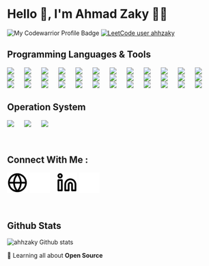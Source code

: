 # Hello 👋, I'm **Ahmad Zaky** 👨‍💻

![My Codewarrior Profile Badge](https://www.codewars.com/users/Ahmad%20Zaky/badges/micro)
[![LeetCode user ahhzaky](https://img.shields.io/badge/dynamic/json?style=for-the-badge&labelColor=black&color=%23ffa116&label=Solved&query=solvedOverTotal&url=https%3A%2F%2Fleetcode-badge.vercel.app%2Fapi%2Fusers%2Fahhzaky&logo=leetcode&logoColor=yellow)](https://leetcode.com/ahhzaky/)

## Programming Languages & Tools

<img align='left' src="https://cdn.jsdelivr.net/gh/devicons/devicon/icons/c/c-original.svg" width='30px' style='padding-right: 10px;'/>
<img align='left' src="https://cdn.jsdelivr.net/gh/devicons/devicon/icons/php/php-original.svg" width='30px' style='padding-right: 10px;'/>
<img align='left' src="https://cdn.jsdelivr.net/gh/devicons/devicon/icons/python/python-original.svg" width='30px' style='padding-right: 10px;'/>
<img align='left' src="https://cdn.jsdelivr.net/gh/devicons/devicon/icons/javascript/javascript-original.svg" width='30px' style='padding-right: 10px;'/>
<img align='left' src="https://cdn.jsdelivr.net/gh/devicons/devicon/icons/typescript/typescript-original.svg" width='30px' style='padding-right: 10px;'/>
<img align='left' src="https://cdn.jsdelivr.net/gh/devicons/devicon/icons/go/go-original.svg" width='30px' style='padding-right: 10px;'/>
<img align='left' src="https://cdn.jsdelivr.net/gh/devicons/devicon/icons/java/java-original.svg" width='30px' style='padding-right: 10px;'/>
<img align='left' src="https://cdn.jsdelivr.net/gh/devicons/devicon/icons/nodejs/nodejs-original-wordmark.svg" width='30px' style='padding-right: 10px;'/>
<img align='left' src="https://cdn.jsdelivr.net/gh/devicons/devicon/icons/express/express-original-wordmark.svg" width='30px' style='padding-right: 10px;'/>
<img align='left' src="https://cdn.jsdelivr.net/gh/devicons/devicon/icons/react/react-original.svg" width='30px' style='padding-right: 10px;'/>
<img align='left' src="https://cdn.jsdelivr.net/gh/devicons/devicon/icons/adonisjs/adonisjs-original.svg" width='30px' style='padding-right: 10px;'/>
<img align='left' src="https://cdn.jsdelivr.net/gh/devicons/devicon/icons//laravel/laravel-original.svg" width='30px' style='padding-right: 10px;'/>
<img align='left' src="https://cdn.jsdelivr.net/gh/devicons/devicon/icons/nextjs/nextjs-original.svg" width='30px' style='padding-right: 10px;'/>
<img align='left' src="https://cdn.jsdelivr.net/gh/devicons/devicon/icons/spring/spring-original.svg" width='30px' style='padding-right: 10px;'/>
<img align='left' src="https://cdn.jsdelivr.net/gh/devicons/devicon/icons/java/java-original.svg" width='30px' style='padding-right: 10px;'/>
<img align='left' src="https://cdn.jsdelivr.net/gh/devicons/devicon/icons/jenkins/jenkins-original.svg" width='30px' style='padding-right: 10px;'/>
<img align='left' src="https://cdn.jsdelivr.net/gh/devicons/devicon/icons/googlecloud/googlecloud-original.svg" width='30px' style='padding-right: 10px;'/>
<img align='left' src="https://cdn.jsdelivr.net/gh/devicons/devicon/icons/github/github-original.svg" width='30px' style='padding-right: 10px;'/>
<img align='left' src="https://cdn.jsdelivr.net/gh/devicons/devicon/icons/kubernetes/kubernetes-plain.svg" width='30px' style='padding-right: 10px;'/>
<img align='left' src="https://cdn.jsdelivr.net/gh/devicons/devicon/icons/docker/docker-original.svg" width='30px' style='padding-right: 10px;'/>
<img align='left' src="https://cdn.jsdelivr.net/gh/devicons/devicon/icons/apachekafka/apachekafka-original.svg" width='30px' style='padding-right: 10px;'/>
<img align='left' src="https://cdn.jsdelivr.net/gh/devicons/devicon/icons//amazonwebservices/amazonwebservices-plain-wordmark.svg" width='30px' style='padding-right: 10px;'/>
<img align='left' src="https://cdn.jsdelivr.net/gh/devicons/devicon/icons/googlecloud/googlecloud-original.svg" width='30px' style='padding-right: 10px;'/>
<img align='left' src="https://cdn.jsdelivr.net/gh/devicons/devicon/icons/digitalocean/digitalocean-original.svg" width='30px' style='padding-right: 10px;'/>
<img align='left' src="https://cdn.jsdelivr.net/gh/devicons/devicon/icons/vscode/vscode-original.svg" width='30px' style='padding-right: 10px;'/>
<img align='left' src="https://cdn.jsdelivr.net/gh/devicons/devicon/icons/jetbrains/jetbrains-original.svg" width='30px' style='padding-right: 10px;'/>
<img align='left' src="https://cdn.jsdelivr.net/gh/devicons/devicon/icons/git/git-original.svg" width='30px' style='padding-right: 10px;'/>
<img align='left' src="https://cdn.jsdelivr.net/gh/devicons/devicon/icons/androidstudio/androidstudio-original.svg" width='30px' style='padding-right: 10px;'/>
<img align='left' src="https://cdn.jsdelivr.net/gh/devicons/devicon/icons/vagrant/vagrant-original.svg" width='30px' style='padding-right: 10px;'/>
<img align='left' src="https://cdn.jsdelivr.net/gh/devicons/devicon/icons/latex/latex-original.svg" width='30px' style='padding-right: 10px;'/>
<img align='left' src="https://cdn.jsdelivr.net/gh/devicons/devicon/icons/svelte/svelte-original.svg" width='30px' style='padding-right: 10px;'/>
<img align='left' src="https://cdn.jsdelivr.net/gh/devicons/devicon/icons/figma/figma-original.svg" width='30px' style='padding-right: 10px;'/>
<img align='left' src="https://cdn.jsdelivr.net/gh/devicons/devicon/icons/netlify/netlify-original.svg" width='30px' style='padding-right: 10px;'/>
<img align='left' src="https://cdn.jsdelivr.net/gh/devicons/devicon/icons/mongodb/mongodb-original.svg" width='30px' style='padding-right: 10px;'/>
<img align='left' src="https://cdn.jsdelivr.net/gh/devicons/devicon/icons/mysql/mysql-original.svg" width='30px' style='padding-right: 10px;'/>
<img align='left' src="https://cdn.jsdelivr.net/gh/devicons/devicon/icons/firebase/firebase-original.svg" width='30px' style='padding-right: 10px;'/>

<br />
<br />
<br />

## Operation System

<img align='left' src="https://cdn.jsdelivr.net/gh/devicons/devicon/icons/linux/linux-original.svg" width='30px' style='padding-right: 10px;'/>
<img align='left' src="https://cdn.jsdelivr.net/gh/devicons/devicon/icons/ubuntu/ubuntu-plain.svg" width='30px' style='padding-right: 10px;'/>
<img align='left' src="https://cdn.jsdelivr.net/gh/devicons/devicon/icons/debian/debian-original.svg" width='30px' style='padding-right: 10px;'/>

<br />
<br />
<br />

## Connect With Me :

[![website](./assets/img/globe-light.svg)](https://cvapp-cuh49.ondigitalocean.app/)
[![website](./assets/img/globe-dark.svg)](https://cvapp-cuh49.ondigitalocean.app/)
&nbsp;&nbsp;
[![website](./assets/img/linkedin-light.svg)](https://www.linkedin.com/in/ahmadzakyy)
[![website](./assets/img/linkedin-dark.svg)](https://www.linkedin.com/in/ahmadzakyy)

<br/>

## Github Stats

![ahhzaky Github stats](https://github-readme-stats.vercel.app/api?username=ahhzaky&show_icons=true&theme=tokyonight)

🌱 Learning all about **Open Source**
